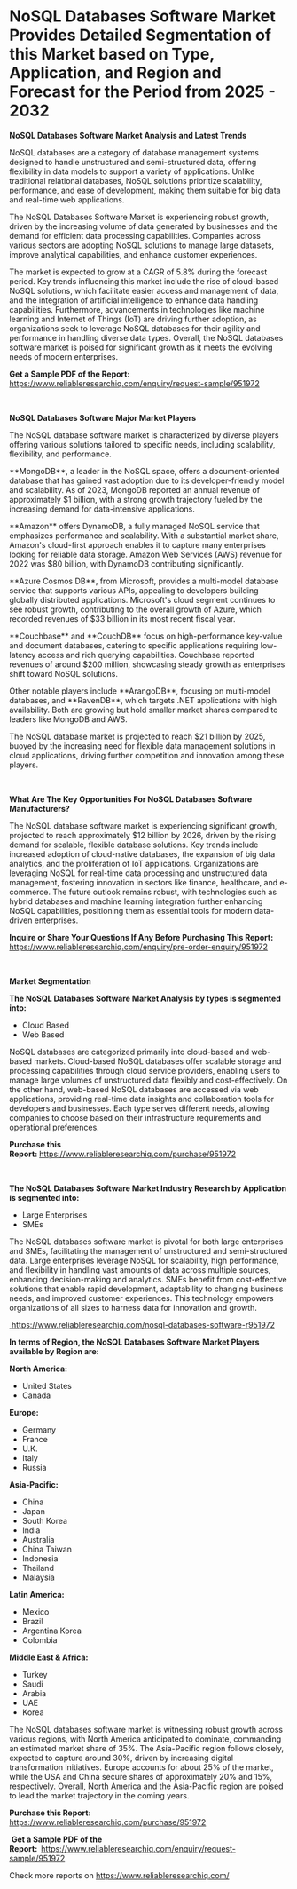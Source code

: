 <p><h1>NoSQL Databases Software Market Provides Detailed Segmentation of this Market based on Type, Application, and Region and Forecast for the Period from 2025 - 2032</h1></p><p><strong>NoSQL Databases Software Market Analysis and Latest Trends</strong></p>
<p><p>NoSQL databases are a category of database management systems designed to handle unstructured and semi-structured data, offering flexibility in data models to support a variety of applications. Unlike traditional relational databases, NoSQL solutions prioritize scalability, performance, and ease of development, making them suitable for big data and real-time web applications.</p><p>The NoSQL Databases Software Market is experiencing robust growth, driven by the increasing volume of data generated by businesses and the demand for efficient data processing capabilities. Companies across various sectors are adopting NoSQL solutions to manage large datasets, improve analytical capabilities, and enhance customer experiences. </p><p>The market is expected to grow at a CAGR of 5.8% during the forecast period. Key trends influencing this market include the rise of cloud-based NoSQL solutions, which facilitate easier access and management of data, and the integration of artificial intelligence to enhance data handling capabilities. Furthermore, advancements in technologies like machine learning and Internet of Things (IoT) are driving further adoption, as organizations seek to leverage NoSQL databases for their agility and performance in handling diverse data types. Overall, the NoSQL databases software market is poised for significant growth as it meets the evolving needs of modern enterprises.</p></p>
<p><strong>Get a Sample PDF of the Report:&nbsp;</strong> <a href="https://www.reliableresearchiq.com/enquiry/request-sample/951972?utm_campaign=2268&utm_medium=2&utm_source=Github&utm_content=ia&utm_term=06032025&utm_id=nosql-databases-software">https://www.reliableresearchiq.com/enquiry/request-sample/951972</a></p>
<p>&nbsp;</p>
<p><strong>NoSQL Databases Software Major Market Players</strong></p>
<p><p>The NoSQL database software market is characterized by diverse players offering various solutions tailored to specific needs, including scalability, flexibility, and performance.</p><p>**MongoDB**, a leader in the NoSQL space, offers a document-oriented database that has gained vast adoption due to its developer-friendly model and scalability. As of 2023, MongoDB reported an annual revenue of approximately $1 billion, with a strong growth trajectory fueled by the increasing demand for data-intensive applications.</p><p>**Amazon** offers DynamoDB, a fully managed NoSQL service that emphasizes performance and scalability. With a substantial market share, Amazon's cloud-first approach enables it to capture many enterprises looking for reliable data storage. Amazon Web Services (AWS) revenue for 2022 was $80 billion, with DynamoDB contributing significantly.</p><p>**Azure Cosmos DB**, from Microsoft, provides a multi-model database service that supports various APIs, appealing to developers building globally distributed applications. Microsoft's cloud segment continues to see robust growth, contributing to the overall growth of Azure, which recorded revenues of $33 billion in its most recent fiscal year.</p><p>**Couchbase** and **CouchDB** focus on high-performance key-value and document databases, catering to specific applications requiring low-latency access and rich querying capabilities. Couchbase reported revenues of around $200 million, showcasing steady growth as enterprises shift toward NoSQL solutions.</p><p>Other notable players include **ArangoDB**, focusing on multi-model databases, and **RavenDB**, which targets .NET applications with high availability. Both are growing but hold smaller market shares compared to leaders like MongoDB and AWS.</p><p>The NoSQL database market is projected to reach $21 billion by 2025, buoyed by the increasing need for flexible data management solutions in cloud applications, driving further competition and innovation among these players.</p></p>
<p>&nbsp;</p>
<p><strong>What Are The Key Opportunities For NoSQL Databases Software Manufacturers?</strong></p>
<p><p>The NoSQL database software market is experiencing significant growth, projected to reach approximately $12 billion by 2026, driven by the rising demand for scalable, flexible database solutions. Key trends include increased adoption of cloud-native databases, the expansion of big data analytics, and the proliferation of IoT applications. Organizations are leveraging NoSQL for real-time data processing and unstructured data management, fostering innovation in sectors like finance, healthcare, and e-commerce. The future outlook remains robust, with technologies such as hybrid databases and machine learning integration further enhancing NoSQL capabilities, positioning them as essential tools for modern data-driven enterprises.</p></p>
<p><strong>Inquire or Share Your Questions If Any Before Purchasing This Report:</strong> <a href="https://www.reliableresearchiq.com/enquiry/pre-order-enquiry/951972?utm_campaign=2268&utm_medium=2&utm_source=Github&utm_content=ia&utm_term=06032025&utm_id=nosql-databases-software">https://www.reliableresearchiq.com/enquiry/pre-order-enquiry/951972</a></p>
<p>&nbsp;</p>
<p><strong>Market Segmentation</strong></p>
<p><strong>The NoSQL Databases Software Market Analysis by types is segmented into:</strong></p>
<p><ul><li>Cloud Based</li><li>Web Based</li></ul></p>
<p><p>NoSQL databases are categorized primarily into cloud-based and web-based markets. Cloud-based NoSQL databases offer scalable storage and processing capabilities through cloud service providers, enabling users to manage large volumes of unstructured data flexibly and cost-effectively. On the other hand, web-based NoSQL databases are accessed via web applications, providing real-time data insights and collaboration tools for developers and businesses. Each type serves different needs, allowing companies to choose based on their infrastructure requirements and operational preferences.</p></p>
<p><strong>Purchase this Report:&nbsp;</strong><a href="https://www.reliableresearchiq.com/purchase/951972?utm_campaign=2268&utm_medium=2&utm_source=Github&utm_content=ia&utm_term=06032025&utm_id=nosql-databases-software">https://www.reliableresearchiq.com/purchase/951972</a></p>
<p>&nbsp;</p>
<p><strong>The NoSQL Databases Software Market Industry Research by Application is segmented into:</strong></p>
<p><ul><li>Large Enterprises</li><li>SMEs</li></ul></p>
<p><p>The NoSQL databases software market is pivotal for both large enterprises and SMEs, facilitating the management of unstructured and semi-structured data. Large enterprises leverage NoSQL for scalability, high performance, and flexibility in handling vast amounts of data across multiple sources, enhancing decision-making and analytics. SMEs benefit from cost-effective solutions that enable rapid development, adaptability to changing business needs, and improved customer experiences. This technology empowers organizations of all sizes to harness data for innovation and growth.</p></p>
<p><a href="https://www.reliableresearchiq.com/nosql-databases-software-r951972?utm_campaign=2268&utm_medium=2&utm_source=Github&utm_content=ia&utm_term=06032025&utm_id=nosql-databases-software">&nbsp;https://www.reliableresearchiq.com/nosql-databases-software-r951972</a></p>
<p><strong>In terms of Region, the NoSQL Databases Software Market Players available by Region are:</strong></p>
<p>
    <p> <strong> North America: </strong>
        <ul>
            <li>United States</li>
            <li>Canada</li>
        </ul>
        </p> 
    <p> <strong> Europe: </strong>
        <ul>
            <li>Germany</li>
            <li>France</li>
            <li>U.K.</li>
            <li>Italy</li>
            <li>Russia</li>
        </ul>
        </p> 
    <p> <strong> Asia-Pacific: </strong>
        <ul>
            <li>China</li>
            <li>Japan</li>
            <li>South Korea</li>
            <li>India</li>
            <li>Australia</li>
            <li>China Taiwan</li>
            <li>Indonesia</li>
            <li>Thailand</li>
            <li>Malaysia</li>
        </ul>
        </p> 
    <p> <strong> Latin America: </strong>
        <ul>
            <li>Mexico</li>
            <li>Brazil</li>
            <li>Argentina Korea</li>
            <li>Colombia</li>
        </ul>
        </p> 
    <p> <strong> Middle East & Africa: </strong>
        <ul>
            <li>Turkey</li>
            <li>Saudi</li>
            <li>Arabia</li>
            <li>UAE</li>
            <li>Korea</li>
        </ul>
    </p>
    </p>
<p><p>The NoSQL databases software market is witnessing robust growth across various regions, with North America anticipated to dominate, commanding an estimated market share of 35%. The Asia-Pacific region follows closely, expected to capture around 30%, driven by increasing digital transformation initiatives. Europe accounts for about 25% of the market, while the USA and China secure shares of approximately 20% and 15%, respectively. Overall, North America and the Asia-Pacific region are poised to lead the market trajectory in the coming years.</p></p>
<p><strong>Purchase this Report: </strong><a href="https://www.reliableresearchiq.com/purchase/951972?utm_campaign=2268&utm_medium=2&utm_source=Github&utm_content=ia&utm_term=06032025&utm_id=nosql-databases-software">https://www.reliableresearchiq.com/purchase/951972</a></p>
<p>&nbsp;<strong>Get a Sample PDF of the Report:&nbsp;&nbsp;</strong><a href="https://www.reliableresearchiq.com/enquiry/request-sample/951972?utm_campaign=2268&utm_medium=2&utm_source=Github&utm_content=ia&utm_term=06032025&utm_id=nosql-databases-software">https://www.reliableresearchiq.com/enquiry/request-sample/951972</a></p>
<p><strong></strong></p>
<p>Check more reports on <a href="https://www.reliableresearchiq.com/?utm_campaign=2268&utm_medium=2&utm_source=Github&utm_content=ia&utm_term=06032025&utm_id=nosql-databases-software">https://www.reliableresearchiq.com/</a></p>